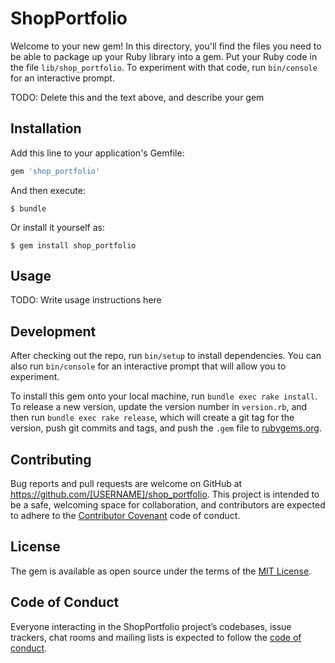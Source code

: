 # ShopPortfolio

Welcome to your new gem! In this directory, you'll find the files you need to be able to package up your Ruby library into a gem. Put your Ruby code in the file `lib/shop_portfolio`. To experiment with that code, run `bin/console` for an interactive prompt.

TODO: Delete this and the text above, and describe your gem

## Installation

Add this line to your application's Gemfile:

```ruby
gem 'shop_portfolio'
```

And then execute:

    $ bundle

Or install it yourself as:

    $ gem install shop_portfolio

## Usage

TODO: Write usage instructions here

## Development

After checking out the repo, run `bin/setup` to install dependencies. You can also run `bin/console` for an interactive prompt that will allow you to experiment.

To install this gem onto your local machine, run `bundle exec rake install`. To release a new version, update the version number in `version.rb`, and then run `bundle exec rake release`, which will create a git tag for the version, push git commits and tags, and push the `.gem` file to [rubygems.org](https://rubygems.org).

## Contributing

Bug reports and pull requests are welcome on GitHub at https://github.com/[USERNAME]/shop_portfolio. This project is intended to be a safe, welcoming space for collaboration, and contributors are expected to adhere to the [Contributor Covenant](http://contributor-covenant.org) code of conduct.

## License

The gem is available as open source under the terms of the [MIT License](https://opensource.org/licenses/MIT).

## Code of Conduct

Everyone interacting in the ShopPortfolio project’s codebases, issue trackers, chat rooms and mailing lists is expected to follow the [code of conduct](https://github.com/[USERNAME]/shop_portfolio/blob/master/CODE_OF_CONDUCT.md).
